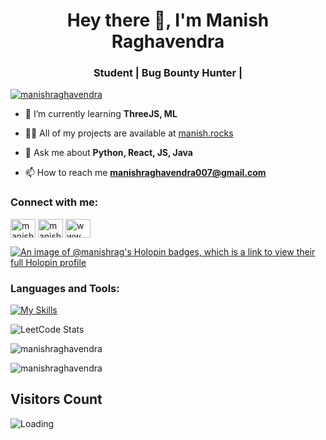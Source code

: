 <h1 align="center">Hey there 👋, I'm Manish Raghavendra</h1>
<h3 align="center">Student | Bug Bounty Hunter |</h3>

<p align="left"> <a href="https://github.com/ryo-ma/github-profile-trophy"><img src="https://github-profile-trophy.vercel.app/?username=manishraghavendra&theme=darkhub" alt="manishraghavendra" /></a> </p>

- 🌱 I’m currently learning **ThreeJS, ML**

- 👨‍💻 All of my projects are available at [manish.rocks](https://manish.rocks)

- 💬 Ask me about **Python, React, JS, Java**

- 📫 How to reach me **manishraghavendra007@gmail.com**

<h3 align="left">Connect with me:</h3>
<p align="left">
<a href="https://linkedin.com/in/manish-raghavendra" target="blank"><img align="center" src="https://raw.githubusercontent.com/rahuldkjain/github-profile-readme-generator/master/src/images/icons/Social/linked-in-alt.svg" alt="manish-raghavendra" height="30" width="40" /></a>
<a href="https://instagram.com/manish_raghavendra" target="blank"><img align="center" src="https://raw.githubusercontent.com/rahuldkjain/github-profile-readme-generator/master/src/images/icons/Social/instagram.svg" alt="manish_raghavendra" height="30" width="40" /></a>
<a href="https://www.hackerrank.com/www_manishrag" target="blank"><img align="center" src="https://raw.githubusercontent.com/rahuldkjain/github-profile-readme-generator/master/src/images/icons/Social/hackerrank.svg" alt="www_manishrag" height="30" width="40" /></a>
</p>

[![An image of @manishrag's Holopin badges, which is a link to view their full Holopin profile](https://holopin.me/manishrag)](https://holopin.io/@manishrag)

<h3 align="left">Languages and Tools:</h3>

[![My Skills](https://skillicons.dev/icons?i=aws,gcp,vue,anaconda,ansible,arch,bash,blender,bitbucket,c,cs,cpp,codepen,html,css,js,debian,docker,firebase,flask,gatsby,git,gitlab,graphql,linux,matlab,neovim,postman,py,react,tensorflow)](https://skillicons.dev)

![LeetCode Stats](https://leetcard.jacoblin.cool/manishraghavendra?theme=radical&font=JetBrains%20Mono&ext=heatmap)

<p><img align="center" src="https://github-readme-streak-stats.herokuapp.com/?user=manishraghavendra&theme=radical" alt="manishraghavendra"/></p>

<p><img align="center" src="https://github-readme-stats.vercel.app/api/top-langs?username=manishraghavendra&show_icons=true&locale=en&layout=compact&theme=radical" alt="manishraghavendra" /></p>

## Visitors Count

<img align="left" src = "https://profile-counter.glitch.me/manishraghavendra/count.svg" alt ="Loading">
